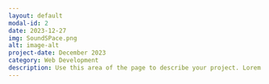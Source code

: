 ```yaml
---
layout: default
modal-id: 2
date: 2023-12-27
img: SoundSPace.png
alt: image-alt
project-date: December 2023
category: Web Development
description: Use this area of the page to describe your project. Lorem ipsum dolor sit amet, consectetur adipisicing elit. Mollitia neque assumenda ipsam nihil, molestias magnam, recusandae quos quis inventore quisquam velit asperiores, vitae? Reprehenderit soluta, eos quod consequuntur itaque. Nam.
---
```


